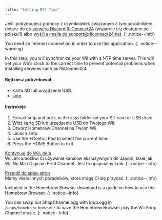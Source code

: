 ```yaml
---
title: "Setting RTC Time"
---
```


Jeśli potrzebujesz pomocy z czymkolwiek związanym z tym poradnikiem, dołącz do [do serwera Discord RiiConnect24](https://discord.gg/rc24) (wsparcie też dostępne po polsku!!) albo [wyślij e-maila do support@riiconnect24.net](mailto:support@riiconnect24.net).
{: .notice--info}

You need an Internet connection in order to use this application.
{: .notice--warning}

In this step, you will synchronize your Wii with a NTP time server. This will set your Wii's clock to the correct time to prevent potential problems when installing services such as RiiConnect24.

#### Będziesz potrzebował
* Karta SD lub urządzenie USB.
* [sntp](https://hbb1.oscwii.org/hbb/sntp/sntp.zip)

#### Instrukcje

1. Extract sntp and put it in the `apps` folder on your SD card or USB drive.
2. Włóż kartę SD lub urządzenie USB do Twojego Wii.
3. Otwórz Homebrew Channel na Twoim Wii.
4. Launch sntp.
5. Use the +Control Pad to select the current time.
6. Press the HOME Button to exit.

[Kontynuuj do WiiLink'a](wiilink)<br> WiiLink umożliwi Ci używanie kanałów eksluzywnych do Japoni, takie jak: Wii No Ma i Digicam Print Channel. Jest to opcjonalny krok.
{: .notice--info}

[Przejdź do spisu stron](site-navigation)<br> Mamy wiele innych poradników, które mogą Ci się przydać.
{: .notice--info}

Included in the Homebrew Browser download is a guide on how to use the Homebrew Browser.
{: .notice--info}

You can swap out ShopChannel.ogg with loop.ogg in `/apps/homebrew_browser/` to have the Homebrew Browser play the Wii Shop Channel music.
{: .notice--info}

